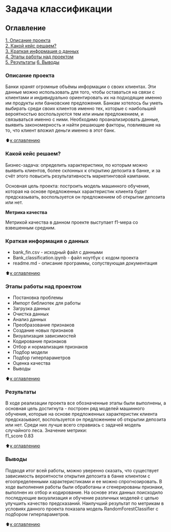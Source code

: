 # Задача классификации

## Оглавление  
[1. Описание проекта]()  
[2. Какой кейс решаем?]()  
[3. Краткая информация о данных]()  
[4. Этапы работы над проектом]()  
[5. Результаты]() 
[6. Выводы]()

### Описание проекта    

Банки хранят огромные объёмы информации о своих клиентах. Эти данные можно использовать для того, чтобы оставаться на связи с клиентами и индивидуально ориентировать их на подходящие именно им продукты или банковские предложения.
Банкам хотелось бы уметь выбирать среди своих клиентов именно тех, которые с наибольшей вероятностью воспользуются тем или иным предложением, и связываться именно с ними.
Необходимо проанализировать данные, выявить закономерность и найти решающие факторы, повлиявшие на то, что клиент вложил деньги именно в этот банк.

:arrow_up:[к оглавлению]()


### Какой кейс решаем?  

Бизнес-задача: определить характеристики, по которым можно выявить клиентов, более склонных к открытию депозита в банке, и за счёт этого повысить результативность маркетинговой кампании.

Основная цель проекта: построить модель машинного обучения, которая на основе предложенных характеристик клиента будет предсказывать, воспользуется он предложением об открытии депозита или нет.


**Метрика качества**   

Метрикой качества в данном проекте выступает f1-мера со взвешенным средним.  



### Краткая информация о данных

- bank_fin.csv - исходный файл с данными
- Bank_classification.ipynb - файл ноутбук с кодом проекта
- readme.md - описание программы, сопуствующая документация

  
:arrow_up:[к оглавлению]()


### Этапы работы над проектом  

* Постановка проблемы
* Импорт библиотек для работы
* Загрузка данных
* Очистка данных
* Анализ данных
* Преобразование признаков
* Создание новых признаков
* Визуализация зависимостей
* Кодирование признаков
* Отбор и нормализация признаков
* Подбор модели
* Подбор гиперпараметров
* Оценка качества
* Выводы


:arrow_up:[к оглавлению]()


### Результаты  

В ходе реализации проекта все обозначенные этапы были выполнены, а основная цель достигнута - построен ряд моделей машинного обучения, которые на основе предложенных характеристик клиента предсказывают, воспользуется он предложением об открытии депозита или нет. 
Среди них лучше всего справиась с задачей модель случайного леса.
Значение метрики:	
f1_score 0.83

:arrow_up:[к оглавлению]()


### Выводы 

Подводя итог всей работы, можно уверенно сказать, что существует зависимость вероятности открытия депозита в банке клиентом с егоопределенными характеристиками и ее можно спрогнозировать.
В ходе выполнения работы были обработаны и сгенерированы признаки, выполнен их отбор и кодирование. На основе этих данных поисходило последующие визуализация и обучение различных моделей с целью улучшить качество предсказаний.
Наилучший результат по метрикам в условиях данного проекта показала модель RandomForestClassifier с подбором гиперпараметров.

:arrow_up:[к оглавлению]()